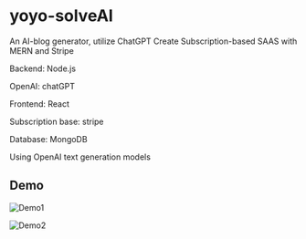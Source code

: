 # yoyo-solveAI

An AI-blog generator, utilize ChatGPT Create Subscription-based SAAS with MERN and Stripe

Backend: Node.js

OpenAI: chatGPT

Frontend: React

Subscription base: stripe

Database: MongoDB

Using OpenAI text generation models

## Demo

![Demo1](/Users/helenahan/Desktop/yoyo-solveAI/assets/Demo1.png)

![Demo2](/Users/helenahan/Desktop/yoyo-solveAI/assets/Demo2.png)
